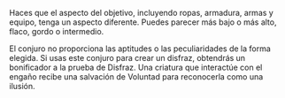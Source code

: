 Haces que el aspecto del objetivo, incluyendo ropas, armadura, armas y equipo, tenga un aspecto diferente. Puedes parecer más bajo o más alto, flaco, gordo o intermedio.

El conjuro no proporciona las aptitudes o las peculiaridades de la forma elegida. Si usas este conjuro para crear un disfraz, obtendrás un bonificador a la prueba de Disfraz. Una criatura que interactúe con el engaño recibe una salvación de Voluntad para reconocerla como una ilusión.
